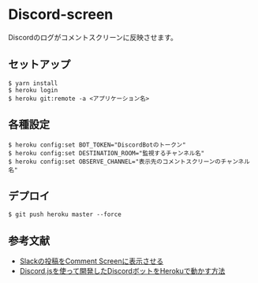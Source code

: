 # Discord-screen
Discordのログがコメントスクリーンに反映させます。

## セットアップ
```
$ yarn install
$ heroku login
$ heroku git:remote -a <アプリケーション名>
```

## 各種設定
```
$ heroku config:set BOT_TOKEN="DiscordBotのトークン"
$ heroku config:set DESTINATION_ROOM="監視するチャンネル名"
$ heroku config:set OBSERVE_CHANNEL="表示先のコメントスクリーンのチャンネル名"
```

## デプロイ
```
$ git push heroku master --force
```

## 参考文献
- [Slackの投稿をComment Screenに表示させる](https://qiita.com/playTag55/items/89e5c3f50ef36058b1d3)
- [Discord.jsを使って開発したDiscordボットをHerokuで動かす方法](https://qiita.com/InkoHX/items/590b5f15426a6e813e92)
